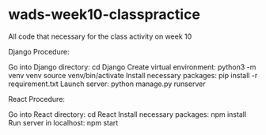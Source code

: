 # wads-week10-classpractice
All code that necessary for the class activity on week 10

Django Procedure:

Go into Django directory: cd Django
Create virtual environment: python3 -m venv venv
source venv/bin/activate
Install necessary packages: pip install -r requirement.txt
Launch server: python manage.py runserver

React Procedure:

Go into React directory: cd React
Install necessary packages: npm install
Run server in localhost: npm start
